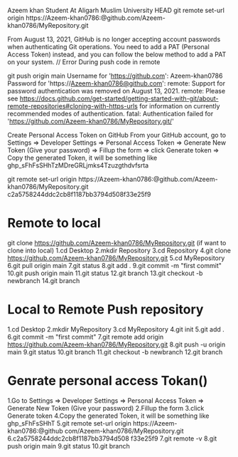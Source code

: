 Azeem khan
Student At Aligarh Muslim University
 HEAD
git remote set-url origin https://Azeem-khan0786:<your-token>@github.com/Azeem-khan0786/MyRepository.git

From August 13, 2021, GitHub is no longer accepting account passwords when authenticating Git operations. You need to add a PAT (Personal Access Token) instead, and you can follow the below method to add a PAT on your system.
// Error During push code in remote

git push origin main Username for 'https://github.com': Azeem-khan0786 Password for 'https://Azeem-khan0786@github.com':  remote: Support for password authentication was removed on August 13, 2021. remote: Please see https://docs.github.com/get-started/getting-started-with-git/about-remote-repositories#cloning-with-https-urls for information on currently recommended modes of authentication. fatal: Authentication failed for 'https://github.com/Azeem-khan0786/MyRepository.git/'

Create Personal Access Token on GitHub
From your GitHub account, go to Settings => Developer Settings => Personal Access Token => Generate New Token (Give your password) => Fillup the form => click Generate token => Copy the generated Token, it will be something like ghp_sFhFsSHhTzMDreGRLjmks4Tzuzgthdvfsrta

 git remote set-url origin https://Azeem-khan0786:<your-token>@github.com/Azeem-khan0786/MyRepository.git
 c2a5758244ddc2cb8f1187bb3794d508f33e25f9

# Remote to local 
git clone https://github.com/Azeem-khan0786/MyRepository.git (if want to clone into local)
1.cd Desktop 
2.mkdir Repository
3.cd Repository
4.git clone https://github.com/Azeem-khan0786/MyRepository.git
5.cd MyRepository
6.git pull origin main
7.git status
8.git add .
9.git commit -m "first commit"
10.git push origin main
11.git status
12.git branch
13.git checkout -b newbranch
14.git branch

# Local to Remote Push repository
1.cd Desktop 
2.mkdir MyRepository
3.cd MyRepository
4.git init
5.git add .
6.git commit -m "first commit"
7.git remote add origin https://github.com/Azeem-khan0786/MyRepository.git
8.git push -u origin main
9.git status
10.git branch
11.git checkout -b newbranch
12.git branch

# Genrate personal access Tokan()
1.Go to Settings => Developer Settings => Personal Access Token => Generate New Token (Give your password)
2.Fillup the form
3.click Generate token
4.Copy the generated Token, it will be something like ghp_sFhFsSHhT
5.git remote set-url origin https://Azeem-khan0786:<your-token>@github
com/Azeem-khan0786/MyRepository.git
6.c2a5758244ddc2cb8f1187bb3794d508
f33e25f9
7.git remote -v
8.git push origin main
9.git status
10.git branch
